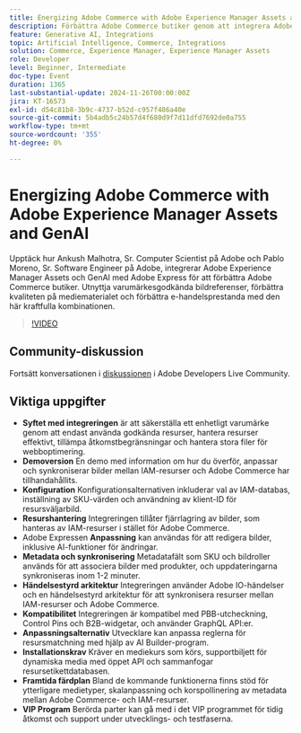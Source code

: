 ```yaml
---
title: Energizing Adobe Commerce with Adobe Experience Manager Assets and GenAI
description: Förbättra Adobe Commerce butiker genom att integrera Adobe Experience Manager Assets och GenAI med Adobe Express för att utnyttja varumärkesgodkända bildreferenser, förbättra materialets kvalitet och höja e-handelsprestandan.
feature: Generative AI, Integrations
topic: Artificial Intelligence, Commerce, Integrations
solution: Commerce, Experience Manager, Experience Manager Assets
role: Developer
level: Beginner, Intermediate
doc-type: Event
duration: 1365
last-substantial-update: 2024-11-26T00:00:00Z
jira: KT-16573
exl-id: d54c81b8-3b9c-4737-b52d-c957f486a40e
source-git-commit: 5b4adb5c24b57d4f680d9f7d11dfd7692de0a755
workflow-type: tm+mt
source-wordcount: '355'
ht-degree: 0%

---
```


# Energizing Adobe Commerce with Adobe Experience Manager Assets and GenAI

Upptäck hur Ankush Malhotra, Sr. Computer Scientist på Adobe och Pablo Moreno, Sr. Software Engineer på Adobe, integrerar Adobe Experience Manager Assets och GenAI med Adobe Express för att förbättra Adobe Commerce butiker. Utnyttja varumärkesgodkända bildreferenser, förbättra kvaliteten på mediematerialet och förbättra e-handelsprestanda med den här kraftfulla kombinationen.

>[!VIDEO](https://video.tv.adobe.com/v/3440400/?learn=on&enablevpops)

## Community-diskussion

Fortsätt konversationen i [diskussionen](https://adobe.ly/40CS6CP) i Adobe Developers Live Community.

## Viktiga uppgifter

* **Syftet med integreringen** är att säkerställa ett enhetligt varumärke genom att endast använda godkända resurser, hantera resurser effektivt, tillämpa åtkomstbegränsningar och hantera stora filer för webboptimering.
* **Demoversion** En demo med information om hur du överför, anpassar och synkroniserar bilder mellan IAM-resurser och Adobe Commerce har tillhandahållits.
* **Konfiguration** Konfigurationsalternativen inkluderar val av IAM-databas, inställning av SKU-värden och användning av klient-ID för resursväljarbild.
* **Resurshantering** Integreringen tillåter fjärrlagring av bilder, som hanteras av IAM-resurser i stället för Adobe Commerce.
* Adobe Expressen **Anpassning** kan användas för att redigera bilder, inklusive AI-funktioner för ändringar.
* **Metadata och synkronisering** Metadatafält som SKU och bildroller används för att associera bilder med produkter, och uppdateringarna synkroniseras inom 1-2 minuter.
* **Händelsestyrd arkitektur** Integreringen använder Adobe IO-händelser och en händelsestyrd arkitektur för att synkronisera resurser mellan IAM-resurser och Adobe Commerce.
* **Kompatibilitet** Integreringen är kompatibel med PBB-utcheckning, Control Pins och B2B-widgetar, och använder GraphQL API:er.
* **Anpassningsalternativ** Utvecklare kan anpassa reglerna för resursmatchning med hjälp av AI Builder-program.
* **Installationskrav** Kräver en mediekurs som körs, supportbiljett för dynamiska media med öppet API och sammanfogar resursetikettdatabasen.
* **Framtida färdplan** Bland de kommande funktionerna finns stöd för ytterligare medietyper, skalanpassning och korspollinering av metadata mellan Adobe Commerce- och IAM-resurser.
* **VIP Program** Berörda parter kan gå med i det VIP programmet för tidig åtkomst och support under utvecklings- och testfaserna.
